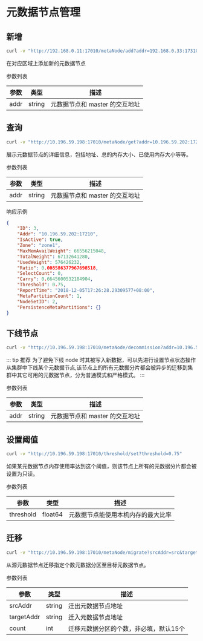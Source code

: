 # 元数据节点管理

## 新增

``` bash
curl -v "http://192.168.0.11:17010/metaNode/add?addr=192.168.0.33:17310"
```

在对应区域上添加新的元数据节点

参数列表

| 参数   | 类型     | 描述                |
|------|--------|-------------------|
| addr | string | 元数据节点和 master 的交互地址 |

## 查询

``` bash
curl -v "http://10.196.59.198:17010/metaNode/get?addr=10.196.59.202:17210"  | python -m json.tool
```

展示元数据节点的详细信息，包括地址、总的内存大小、已使用内存大小等等。

参数列表

| 参数   | 类型     | 描述                |
|------|--------|-------------------|
| addr | string | 元数据节点和 master 的交互地址 |

响应示例

``` json
{
    "ID": 3,
    "Addr": "10.196.59.202:17210",
    "IsActive": true,
    "Zone": "zone1",
    "MaxMemAvailWeight": 66556215048,
    "TotalWeight": 67132641280,
    "UsedWeight": 576426232,
    "Ratio": 0.008586377967698518,
    "SelectCount": 0,
    "Carry": 0.6645600532184904,
    "Threshold": 0.75,
    "ReportTime": "2018-12-05T17:26:28.29309577+08:00",
    "MetaPartitionCount": 1,
    "NodeSetID": 2,
    "PersistenceMetaPartitions": {}
}
```

## 下线节点

``` bash
curl -v "http://10.196.59.198:17010/metaNode/decommission?addr=10.196.59.202:17210" 
```

::: tip 推荐
为了避免下线 node 时其被写入新数据，可以先进行设置节点状态操作从集群中下线某个元数据节点,该节点上的所有元数据分片都会被异步的迁移到集群中其它可用的元数据节点，分为普通模式和严格模式。
:::

参数列表

| 参数   | 类型     | 描述                |
|------|--------|-------------------|
| addr | string | 元数据节点和 master 的交互地址 |

## 设置阈值

``` bash
curl -v "http://10.196.59.198:17010/threshold/set?threshold=0.75"
```

如果某元数据节点内存使用率达到这个阈值，则该节点上所有的元数据分片都会被设置为只读。

参数列表

| 参数        | 类型      | 描述                |
|-----------|---------|-------------------|
| threshold | float64 | 元数据节点能使用本机内存的最大比率 |

## 迁移

``` bash
curl -v "http://10.196.59.198:17010/metaNode/migrate?srcAddr=src&targetAddr=dst&count=3"
```

从源元数据节点迁移指定个数元数据分区至目标元数据节点。

参数列表

| 参数         | 类型     | 描述                   |
|------------|--------|----------------------|
| srcAddr    | string | 迁出元数据节点地址            |
| targetAddr | string | 迁入元数据节点地址            |
| count      | int    | 迁移元数据分区的个数，非必填，默认15个 |
